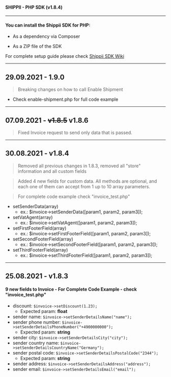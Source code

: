 #### SHIPPII - PHP SDK (v1.8.4)

---
#### You can install the Shippii SDK for PHP:

+ As a dependency via Composer

+ As a ZIP file of the SDK

For complete setup guide please check [Shippii SDK Wiki](https://gitlab.vconnect.systems/shippii-public/sdk/-/wikis/home)

---
## 29.09.2021 - 1.9.0
> Breaking changes on how to call Enable Shipment
- Check enable-shipment.php for full code example
---
## 07.09.2021 - ~~v1.8.5~~ v1.8.6
> Fixed Invoice request to send only data that is passed.
---
## 30.08.2021 - v1.8.4
> Removed all previous changes in 1.8.3, removed all "store" information and all custom fields

> Added 4 new fields for custom data. All methods are optional, and each one of them can accept from 1 up to 10 array parameters.

> For complete code example check "invoice_test.php"
-  setSenderData(array)
    - ex.: $invoice->setSenderData([param1, param2, param3]);
- setVatAgent(array)
    - ex.: $invoice->setVatAgent([param1, param2, param3]);
- setFirstFooterField(array)
    - ex.: $invoice->setFirstFooterField([param1, param2, param3]);
- setSecondFooterField(array)
    - ex.: $invoice->setSecondFooterField([param1, param2, param3]);
- setThirdFooterField(array)
    - ex.: $invoice->setThirdFooterField([param1, param2, param3]);
---
## 25.08.2021 - v1.8.3
#### 9 new fields to Invoice - For Complete Code Example - check "invoice_test.php"
- discount: `$invoice->setDiscount(1.23);`
    - Expected param: **float**
- sender name: `$invoice->setSenderDetailsName("name");`
- sender phone number: `$invoice->setSenderDetailsPhoneNumber("+4900000000");`
    - Expected param: **string**
- sender city: `$invoice->setSenderDetailsCity("city");`
- sender country name: `$invoice->setSenderDetailsCountryName("Germany");`
- sender postal code: `$invoice->setSenderDetailsPostalCode("2344");`
    - Expected param: **string**
- sender address: `$invoice->setSenderDetailsAddress("address");`
- sender email: `$invoice->setSenderDetailsEmail("email");`